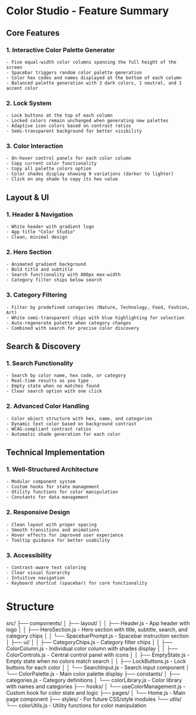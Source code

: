# Color Studio - Feature Summary

## Core Features

  ### 1. Interactive Color Palette Generator
    - Five equal-width color columns spanning the full height of the screen
    - Spacebar triggers random color palette generation
    - Color hex codes and names displayed at the bottom of each column
    - Balanced palette generation with 3 dark colors, 1 neutral, and 1 accent color
  ### 2. Lock System
    - Lock buttons at the top of each column
    - Locked colors remain unchanged when generating new palettes
    - Adaptive icon colors based on contrast ratios
    - Semi-transparent background for better visibility
  ### 3. Color Interaction
    - On-hover control panels for each color column
    - Copy current color functionality
    - Copy all palette colors option
    - Color shades display showing 9 variations (darker to lighter)
    - Click on any shade to copy its hex value

## Layout & UI

  ### 1. Header & Navigation
    - White header with gradient logo
    - App title "Color Studio"
    - Clean, minimal design
  ### 2. Hero Section
    - Animated gradient background
    - Bold title and subtitle
    - Search functionality with 800px max-width
    - Category filter chips below search
  ### 3. Category Filtering
    - Filter by predefined categories (Nature, Technology, Food, Fashion, Art)
    - White semi-transparent chips with blue highlighting for selection
    - Auto-regenerate palette when category changes
    - Combined with search for precise color discovery

## Search & Discovery

  ### 1. Search Functionality
    - Search by color name, hex code, or category
    - Real-time results as you type
    - Empty state when no matches found
    - Clear search option with one click
  ### 2. Advanced Color Handling
    - Color object structure with hex, name, and categories
    - Dynamic text color based on background contrast
    - WCAG-compliant contrast ratios
    - Automatic shade generation for each color

## Technical Implementation

  ### 1. Well-Structured Architecture
    - Modular component system
    - Custom hooks for state management
    - Utility functions for color manipulation
    - Constants for data management
  ### 2. Responsive Design
    - Clean layout with proper spacing
    - Smooth transitions and animations
    - Hover effects for improved user experience
    - Tooltip guidance for better usability
  ### 3. Accessibility
    - Contrast-aware text coloring
    - Clear visual hierarchy
    - Intuitive navigation
    - Keyboard shortcut (spacebar) for core functionality

# Structure

src/
├── components/
│   ├── layout/
│   │   ├── Header.js         - App header with logo
│   │   ├── HeroSection.js    - Hero section with title, subtitle, search, and category chips
│   │   └── SpacebarPrompt.js - Spacebar instruction section
│   ├── ui/
│   │   ├── CategoryChips.js  - Category filter chips
│   │   ├── ColorColumn.js    - Individual color column with shades display
│   │   ├── ColorControls.js  - Central control panel with icons
│   │   ├── EmptyState.js     - Empty state when no colors match search
│   │   ├── LockButtons.js    - Lock buttons for each color
│   │   └── SearchInput.js    - Search input component
│   └── ColorPalette.js       - Main color palette display
├── constants/
│   ├── categories.js         - Category definitions
│   └── colorLibrary.js       - Color library with names and categories
├── hooks/
│   └── useColorManagement.js - Custom hook for color state and logic
├── pages/
│   └── Home.js               - Main page component
├── styles/                   - For future CSS/style modules
└── utils/
    └── colorUtils.js         - Utility functions for color manipulation